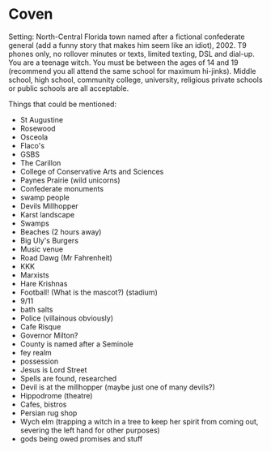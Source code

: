 # Coven
Setting: North-Central Florida town named after a fictional confederate general (add a funny story that makes him seem like an idiot), 2002. T9 phones only, no rollover minutes or texts, limited texting, DSL and dial-up. You are a teenage witch. You must be between the ages of 14 and 19 (recommend you all attend the same school for maximum hi-jinks). Middle school, high school, community college, university, religious private schools or public schools are all acceptable. 

Things that could be mentioned: 
- St Augustine
- Rosewood
- Osceola
- Flaco's 
- GSBS
- The Carillon 
- College of Conservative Arts and Sciences
- Paynes Prairie (wild unicorns)
- Confederate monuments
- swamp people
- Devils Millhopper
- Karst landscape
- Swamps
- Beaches (2 hours away)
- Big Uly's Burgers
- Music venue
- Road Dawg (Mr Fahrenheit)
- KKK
- Marxists
- Hare Krishnas
- Football! (What is the mascot?) (stadium)
- 9/11
- bath salts
- Police (villainous obviously)
- Cafe Risque 
- Governor Milton?
- County is named after a Seminole
- fey realm
- possession
- Jesus is Lord Street
- Spells are found, researched
- Devil is at the millhopper (maybe just one of many devils?)
- Hippodrome (theatre)
- Cafes, bistros
- Persian rug shop 
- Wych elm (trapping a witch in a tree to keep her spirit from coming out, severing the left hand for other purposes)
- gods being owed promises and stuff 